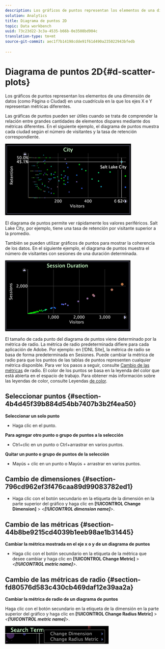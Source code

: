 ```yaml
---
description: Los gráficos de puntos representan los elementos de una dimensión de datos (como Página o Ciudad) en una cuadrícula en la que los ejes X e Y representan métricas diferentes.
solution: Analytics
title: Diagrama de puntos 2D
topic: Data workbench
uuid: 73c23d22-3c3a-4535-b66b-0e3508bd904c
translation-type: tm+mt
source-git-commit: aec1f7b14198cdde91f61d490a235022943bfedb

---
```



# Diagrama de puntos 2D{#d-scatter-plots}

Los gráficos de puntos representan los elementos de una dimensión de datos (como Página o Ciudad) en una cuadrícula en la que los ejes X e Y representan métricas diferentes.

Las gráficas de puntos pueden ser útiles cuando se trata de comprender la relación entre grandes cantidades de elementos dispares mediante dos métricas diferentes. En el siguiente ejemplo, el diagrama de puntos muestra cada ciudad según el número de visitantes y la tasa de retención correspondiente.

![](assets/vis_ScatterPlot_City.png)

El diagrama de puntos permite ver rápidamente los valores periféricos. Salt Lake City, por ejemplo, tiene una tasa de retención por visitante superior a la promedio.

También se pueden utilizar gráficos de puntos para mostrar la coherencia de los datos. En el siguiente ejemplo, el diagrama de puntos muestra el número de visitantes con sesiones de una duración determinada.

![](assets/vis_ScatterPlot_SessionDuration.png)

El tamaño de cada punto del diagrama de puntos viene determinado por la métrica de radio. La métrica de radio predeterminada difiere para cada aplicación de Adobe. Por ejemplo: en [!DNL Site], la métrica de radio se basa de forma predeterminada en Sesiones. Puede cambiar la métrica de radio para que los puntos de las tablas de puntos representen cualquier métrica disponible. Para ver los pasos a seguir, consulte [Cambio de las métricas](../../../home/c-get-started/c-analysis-vis/c-scat-plots.md#section-fd80576d583c430cb469daf12e39aa2a) de radio. El color de los puntos se basa en la leyenda del color que está abierta en el espacio de trabajo. Para obtener más información sobre las leyendas de color, consulte Leyendas [de color](../../../home/c-get-started/c-analysis-vis/c-legends/c-color-leg.md#concept-f84d51dc0d6547f981d0642fc2d01358).

## Seleccionar puntos {#section-4b4d45f39b884d54bb7407b3b2f4ea50}

**Seleccionar un solo punto**

* Haga clic en el punto.

**Para agregar otro punto o grupo de puntos a la selección**

* Ctrl+clic en un punto o Ctrl+arrastrar en varios puntos.

**Quitar un punto o grupo de puntos de la selección**

* Mayús + clic en un punto o Mayús + arrastrar en varios puntos.

## Cambio de dimensiones {#section-796cd962ef3f476caa89d99083782ed1}

* Haga clic con el botón secundario en la etiqueta de la dimensión en la parte superior del gráfico y haga clic en **[!UICONTROL Change Dimension]** > *&lt;**[!UICONTROL dimension name]**>*.

## Cambio de las métricas {#section-44b8be9215cd4039b1eeb98ae1b31445}

**Cambiar la métrica mostrada en el eje x o y de un diagrama de puntos**

* Haga clic con el botón secundario en la etiqueta de la métrica que desee cambiar y haga clic en **[!UICONTROL Change Metric]** > *&lt;**[!UICONTROL metric name]**>*.

## Cambio de las métricas de radio {#section-fd80576d583c430cb469daf12e39aa2a}

**Cambiar la métrica de radio de un diagrama de puntos**

Haga clic con el botón secundario en la etiqueta de la dimensión en la parte superior del gráfico y haga clic en **[!UICONTROL Change Radius Metric]** > *&lt;**[!UICONTROL metric name]**>*.

![](assets/mnu_ScatterPlot_Change.png)

